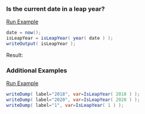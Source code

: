 ### Is the current date in a leap year?



<a href="https://try.boxlang.io/?code=eJxLSSxJVbBVyMsv19C05sos9klNLIhMTSwCiiE4GgqVYDIFpFhTAaiwvCizJNW%2FtKSgtEQDSSFICgBT2BqY" target="_blank">Run Example</a>

```java
date = now();
isLeapYear = isLeapYear( year( date ) );
writeOutput( isLeapYear );

```

Result: 

### Additional Examples

<a href="https://try.boxlang.io/?code=eJwrL8osSXUpzS3QUMhJTErNsVUyMjC0UNJRKEsssvUs9klNLIhMTSzSUAAJK2gqaFpzlWPRYmSAVYuRAS4thljUG0IUAwDp1ytf" target="_blank">Run Example</a>

```java
writeDump( label="2018", var=IsLeapYear( 2018 ) );
writeDump( label="2020", var=IsLeapYear( 2020 ) );
writeDump( label="1", var=IsLeapYear( 1 ) );

```


